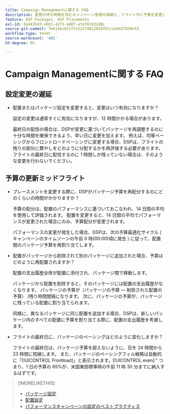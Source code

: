 ```yaml
---
title: Campaign Managementに関する FAQ
description: 変更の待ち時間を含むキャンペーン管理の詳細と、フライト中に予算を変更した場合の動作を説明します。
feature: DSP Packages, DSP Placements
exl-id: 8a443543-ebb1-4273-a007-afef07d32d8c
source-git-commit: 7e614ecb517515217d812926f61ca10437820efd
workflow-type: tm+mt
source-wordcount: '401'
ht-degree: 0%

---
```


# Campaign Managementに関する FAQ

<!-- Most of this information should be moved into the relevant topics (especially editing topics). -->

## 設定変更の遅延

* 配置またはパッケージ設定を変更すると、変更はいつ有効になりますか？

   設定の変更は通常すぐに有効になりますが、12 時間かかる場合があります。

   最終日の配信の場合は、DSPが変更に基づいてパッケージを再調整するのに十分な時間を確保できるよう、早い日に変更を加えます。 例えば、均等ペーシングからフロントロードぺーシングに変更する場合、DSPは、フライトの残りの部分に費やしをどのように分配するかを再評価する必要があります。 フライトの最終日に配信するのに 1 時間しか残っていない場合は、そのような変更を行わないでください。

## 予算の更新ミッドフライト

* プレースメントを変更する際に、DSPがパッケージ予算を再配分するのにどのくらいの時間がかかりますか？

   予算の配分は、配置のパフォーマンスに基づいておこなわれ、14 日間の平均を使用して評価されます。 配置を変更すると、14 日間の平均でパフォーマンスが変更された場合にのみ、予算配分が変更されます。

   パフォーマンスの変更が発生した場合、DSPは、次の予算最適化サイクル ( キャンペーンのタイムゾーンの午前 0 時(00:00)頃に発生 ) に従って、配置間のパッケージ予算を再割り当てします。

* 配置がパッケージから削除されて別のパッケージに追加された場合、予算はどのように再配置されますか？

   配置の支出履歴全体が配置に添付され、パッケージ間で移動します。

   パッケージから配置を削除すると、そのパッケージには配置の支出履歴がなくなります。 パッケージの予算が（パッケージの予算 — 削除された配置の予算） /残り時間間隔になります。 次に、パッケージの予算が、パッケージに残っている配置に割り当てられます。

   同様に、異なるパッケージに同じ配置を追加する場合、DSPは、新しいパッケージ内のすべての配置に予算を割り当てる際に、配置の支出履歴を考慮します。

* フライトの最終日に、パッケージのぺーシングはどのように変化しますか？

   フライトの最終日は、パッケージ予算を超えないように、日を 24 時間から 23 時間に短縮します。 また、パッケージのペーシングフィル戦略は自動的に「[!UICONTROL Frontload]」と表示されます。[!UICONTROL even].&quot; つまり、1 日の予算の 65%が、米国東部標準時の午前 11 時 30 分までに納入するはずです。

>[!MORELIKETHIS]
>
>* [パッケージ設定](/help/dsp/campaign-management/packages/package-settings.md)
>* [配置設定](/help/dsp/campaign-management/placements/placement-settings.md)
>* [パフォーマンスキャンペーンの設定のベストプラクティス](/help/dsp/optimization/campaign-best-practices-performance.md)


